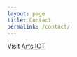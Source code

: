 ```yaml
---
layout: page
title: Contact
permalink: /contact/
---
```


Visit [Arts ICT](https://www.arts-ict.nl)



